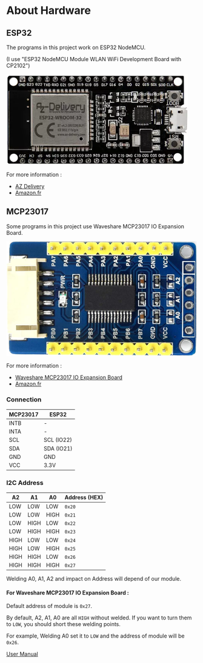 # About Hardware
## ESP32

The programs in this project work on ESP32 NodeMCU.

(I use "ESP32 NodeMCU Module WLAN WiFi Development Board with CP2102")

![ESP32 NodeMCU](Esp32DevkitC.png)

For more information :
- [AZ Delivery](https://www.az-delivery.de/en/products/esp32-developmentboard)
- [Amazon.fr](https://www.amazon.fr/gp/product/B071P98VTG/)

## MCP23017
Some programs in this project use Waveshare MCP23017 IO Expansion Board.

![Waveshare MCP23017](Waveshare-MCP23017.png)

For more information :
- [Waveshare MCP23017 IO Expansion Board](https://www.waveshare.com/wiki/MCP23017_IO_Expansion_Board)
- [Amazon.fr](https://www.amazon.fr/Waveshare-MCP23017-IO-Expansion-Board/dp/B07P2H1NZG)

### Connection
| MCP23017 | ESP32      |
|----------|------------|
| INTB     | -          |
| INTA     | -          |
| SCL      | SCL (IO22) |
| SDA      | SDA (IO21) |
| GND      | GND        |
| VCC      | 3.3V       |

### I2C Address
| A2   | A1   | A0   | Address (HEX) |
|------|------|------|---------------|
| LOW  | LOW  | LOW  | `0x20`        |
| LOW  | LOW  | HIGH | `0x21`        |
| LOW  | HIGH | LOW  | `0x22`        |
| LOW  | HIGH | HIGH | `0x23`        |
| HIGH | LOW  | LOW  | `0x24`        |
| HIGH | LOW  | HIGH | `0x25`        |
| HIGH | HIGH | LOW  | `0x26`        |
| HIGH | HIGH | HIGH | `0x27`        |

Welding A0, A1, A2 and impact on Address will depend of our module.

#### For Waveshare MCP23017 IO Expansion Board :
Default address of module is `0x27`.

By default, A2, A1, A0 are all `HIGH` without welded. If you want to turn them to `LOW`, you should short these welding points.

For example, Welding A0 set it to `LOW` and the address of module will be `0x26`.

[User Manual](https://www.waveshare.com/wiki/File:MCP2307_IO_Expansion_Board_User_Manual_EN.pdf)
